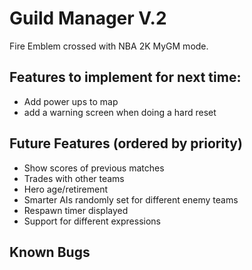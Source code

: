 # Guild Manager V.2

Fire Emblem crossed with NBA 2K MyGM mode.

## Features to implement for next time:

- Add power ups to map
- add a warning screen when doing a hard reset

## Future Features (ordered by priority)

- Show scores of previous matches
- Trades with other teams
- Hero age/retirement
- Smarter AIs randomly set for different enemy teams
- Respawn timer displayed
- Support for different expressions

## Known Bugs

<!-- Update this with bugs found during playtesting -->
